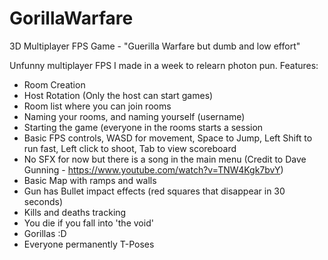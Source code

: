 # GorillaWarfare
3D Multiplayer FPS Game - "Guerilla Warfare but dumb and low effort"

Unfunny multiplayer FPS I made in a week to relearn photon pun.
Features:
- Room Creation
- Host Rotation (Only the host can start games)
- Room list where you can join rooms
- Naming your rooms, and naming yourself (username)
- Starting the game (everyone in the rooms starts a session
- Basic FPS controls, WASD for movement, Space to Jump, Left Shift to run fast, Left click to shoot, Tab to view scoreboard
- No SFX for now but there is a song in the main menu (Credit to Dave Gunning - https://www.youtube.com/watch?v=TNW4Kgk7bvY)
- Basic Map with ramps and walls
- Gun has Bullet impact effects (red squares that disappear in 30 seconds)
- Kills and deaths tracking
- You die if you fall into 'the void'
- Gorillas :D
- Everyone permanently T-Poses
